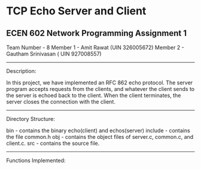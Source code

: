 
# TCP Echo Server and Client


ECEN 602 Network Programming Assignment 1
-------------------------------------------------------------------------------------------------------------------------

Team Number - 8
Member 1 - Amit Rawat (UIN 326005672)
Member 2 - Gautham Srinivasan ( UIN 927008557)

------------------------------------------------------------------------------------------------------------------------
Description:

In this project, we have implemented an RFC 862 echo protocol. The server program accepts requests from the clients, and whatever the client sends to the server is echoed back to the client. When the client terminates, the server closes the connection with the client.

--------------------------------------------------------------------------------------------------------------------------
Directory Structure:

bin - contains the binary echo(client) and echos(server)
include - contains the file common.h
obj - contains the object files of server.c, common.c, and client.c.
src - contains the source file.

--------------------------------------------------------------------------------------------------------------------------
Functions Implemented:



